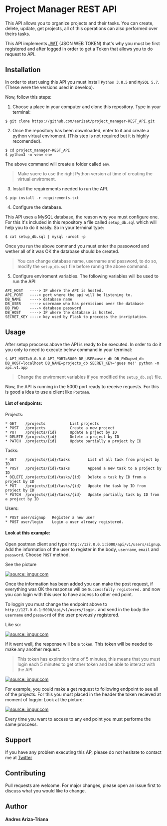 # Project Manager REST API

This API allows you to organize projects and their tasks. You can create, delete, update, get projects, all of this operations can also performed over theirs tasks. 

This API implements [JWT](https://en.wikipedia.org/wiki/JSON_Web_Token) (JSON WEB TOKEN) that's why you must be first registered and after logged in order to get a Token that allows you to do request to API.


## Installation

In order to start using this API you must install `Python 3.8.5` and `MySQL 5.7`. (These were the versions used in develop).

Now, follow this steps:

1. Choose a place in your computer and clone this repository. Type in your terminal:
```
$ git clone https://github.com/aarizat/project_manager-REST_API.git
```
2. Once the repository has been downloaded, enter to it and create a python virtual enviroment. (This step is not required but it is highly recomended).
```
$ cd project_manager-REST_API
$ python3 -m venv env
```
The above command will create a folder called `env`.
> Make suere to use the right Python version at time of creating the virtual enviroment.
3. Install the requirements needed to run the API.
```
$ pip install -r requirements.txt
```
4. Configure the database.

This API uses a MySQL database, the reason why you must configure one. For this it's included in this repository a file called `setup_db.sql` which will help you to do it easily. So in your terminal type:
```
$ cat setup_db.sql | mysql -uroot -p
```
Once you run the above command you must enter the passoword and wether all of it was OK the database should be created.
> You can change database name, username and password, to do so, modify the `setup_db.sql` file before runnig the above command.

5. Configure enviroment variables. The following variables will be used to run the API
```
API_HOST   ----> IP where the API is hosted.
API_PORT   ----> port where the api will be listening to.
DB_NAME    ----> database name
DB_USER    ----> username who has permisions over the database
DB_PWD     ----> database password
DB_HOST    ----> IP where the database is hosted.
SECRET_KEY ----> key used by Flask to proccess the incriptation.
```

## Usage

After setup proccess above the API is ready to be executed. In order to do it you only to need to execute below command in your terminal:
```
$ API_HOST=0.0.0.0 API_PORT=5000 DB_USER=user_db DB_PWD=pwd_db DB_HOST=localhost DB_NAME=projects_db SECRET_KEY='gues me!' python -m api.v1.app
```
> Change the enviroment variables if you modified the `setup_db.sql` file.

Now, the API is running in the 5000 port ready to receive requests. For this is good a idea to use a client like `Postman`.

#### List of endpoints:

Projects:
```
* GET    /projects           List projects        
* POST   /projects           Create a new project
* PUT    /projects/{id}      Update a prject by ID
* DELETE /projects/{id}      Delete a project by ID
* PATCH  /projects/{id}      Update partially a project by ID
```

Tasks:
```
* GET    /projects/{id}/tasks        List of all task from project by ID
* POST   /projects/{id}/tasks        Append a new task to a project by ID
* DELETE /projects/{id}/tasks/{id}   Delete a task by ID from a project by ID
* PUT    /projects/{id}/tasks/{id}   Update the task by ID from project by ID
* PATCH  /projects/{id}/tasks/{id}   Update partially task by ID from a project by ID
```

Users:
```
* POST user/signup   Register a new user
* POST user/login    Login a user already registered.
```

#### Look at this example:

Open postman client and type `http://127.0.0.1:5000/api/v1/users/signup`. Add the information of the user to register in the body, `username`, `email` and `password`. Choose `POST` method.

See the picture

<a href="https://imgur.com/7yWbcfk"><img src="https://i.imgur.com/7yWbcfk.png" title="source: imgur.com" /></a>

Once the information has been added you can make the post request, if everything was OK the response will be `Successfully registered.` and now you can login with this user to have access to other end point.

To loggin you must change the endpoint above to `http://127.0.0.1:5000/api/v1/users/login.` and send in the body the `username` and `password` of the user prevously registered.

Like so:

<a href="https://imgur.com/ag9gmia"><img src="https://i.imgur.com/ag9gmia.png" title="source: imgur.com" /></a>

If it went well, the response will be a `token`. This token will be needed to make any another request.

> This token has expiration time of 5 minutes, this means that you must login each 5 minutes to get other token and be able to interact with the API

<a href="https://imgur.com/uaSpeMW"><img src="https://i.imgur.com/uaSpeMW.png" title="source: imgur.com" /></a>

For example, you could make a get request to following endpoint to see all of the projects. For this you must placed in the header the token recieved at moment of loggin: Look at the picture:

<a href="https://imgur.com/mx9L8Wb"><img src="https://i.imgur.com/mx9L8Wb.png" title="source: imgur.com" /></a>

Every time you want to access to any end point you must performe the same proccess.


## Support

If you have any problem executing this AP, please do not hesitate to contact me at [Twitter](https://twitter.com/aarizatr)

## Contributing

Pull requests are welcome. For major changes, please open an issue first to discuss what you would like to change.

## Author

#### Andres Ariza-Triana 
